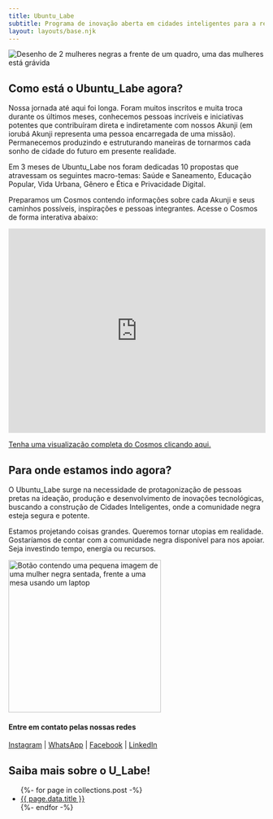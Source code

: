 ```yaml
---
title: Ubuntu_Labe
subtitle: Programa de inovação aberta em cidades inteligentes para a redução da desigualdade racial no Rio de Janeiro.
layout: layouts/base.njk
---
```


<img 
src="https://ubuntulabe.netlify.app/images/1-18.svg"
alt="Desenho de 2 mulheres negras a frente de um quadro, uma das mulheres está grávida" 
/>

## Como está o Ubuntu_Labe agora?

Nossa jornada até aqui foi longa. Foram muitos inscritos e muita troca durante os últimos meses, conhecemos pessoas incríveis e iniciativas potentes que contribuíram direta e indiretamente com nossos Akunji (em iorubá Akunji representa uma pessoa encarregada de uma missão). Permanecemos produzindo e estruturando maneiras de tornarmos cada sonho de cidade do futuro em presente realidade. 

Em 3 meses de Ubuntu_Labe nos foram dedicadas 10 propostas que atravessam os seguintes macro-temas: Saúde e Saneamento, Educação Popular, Vida Urbana, Gênero e Ética e Privacidade Digital.

Preparamos um Cosmos contendo informações sobre cada Akunji e seus caminhos possíveis, inspirações e pessoas integrantes. Acesse o Cosmos de forma interativa abaixo:

<iframe src="https://graphcommons.com/graphs/b499346c-bd1d-422d-b505-bc0b3c952e4d/embed" frameborder="0" style="overflow:hidden;border:1px solid #DDDDDD;width:1px;min-width:100%;height:400px;min-height:400px;" width="100%" height="400" allowfullscreen=""></iframe>

[Tenha uma visualização completa do Cosmos clicando aqui.](https://graphcommons.com/graphs/b499346c-bd1d-422d-b505-bc0b3c952e4d)

## Para onde estamos indo agora?

O Ubuntu_Labe surge na necessidade de protagonização de pessoas pretas na ideação, produção e desenvolvimento de inovações tecnológicas, buscando a construção de Cidades Inteligentes, onde a comunidade negra esteja segura e potente. 

Estamos projetando coisas grandes. Queremos tornar utopias em realidade. Gostaríamos de contar com a comunidade negra disponível para nos apoiar. Seja investindo tempo, energia ou recursos. 

<a class="cta" href="mailto:ubuntulab@pet.coppe.ufrj.br"><img 
src="https://ubuntulabe.netlify.app/images/CTA_financiamento.svg"
alt="Botão contendo uma pequena imagem de uma mulher negra sentada, frente a uma mesa usando um laptop" 
href="mailto:ubuntulab@pet.coppe.ufrj.br"
width="300"
class="cta"
/></a>

#### Entre em contato pelas nossas redes
[Instagram](https://www.instagram.com/ubuntulabe/) | [WhatsApp](https://wa.me/5521987051246) | [Facebook](https://www.facebook.com/UbuntuLabe/) | [LinkedIn](https://www.linkedin.com/company/ubuntulabe)


## Saiba mais sobre o U_Labe!

<ul class="listing">
{%- for page in collections.post -%}
  <li>
    <a href="{{ page.url }}">{{ page.data.title }}</a>
    <!-- <time datetime="{{ page.date }}">{{ page.date | dateDisplay("LLLL d, y") }}</time> -->
  </li>
{%- endfor -%}
</ul>





